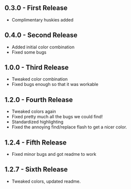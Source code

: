 ## 0.3.0 - First Release
* Complimentary huskies added

## 0.4.0 - Second Release
* Added initial color combination
* Fixed some bugs

## 1.0.0 - Third Release
* Tweaked color combination
* Fixed bugs enough so that it was workable

## 1.2.0 - Fourth Release
* Tweaked colors again
* Fixed pretty much all the bugs we could find!
* Standardized highlighting
* Fixed the annoying find/replace flash to get a nicer color.

## 1.2.4 - Fifth Release
* Fixed minor bugs and got readme to work

## 1.2.7 - Sixth Release
* Tweaked colors, updated readme.
